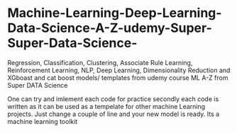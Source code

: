 # Machine-Learning-Deep-Learning-Data-Science-A-Z-udemy-Super-Super-Data-Science-
Regression, Classification, Clustering, Associate Rule Learning, Reinforcement Learning, NLP, Deep Learning, 
Dimensionality Reduction and XGboast and cat boost models/ templates from udemy course ML A-Z from Super DATA Science 

One can try and imlement each code for practice secondly each code is written as it can be used as a tempelate for other machine Learning projects.
Just change a couple of line and your new model is ready. Its a machine learning toolkit

